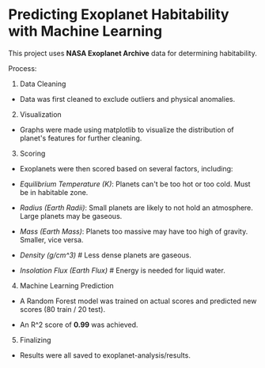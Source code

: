 # Predicting Exoplanet Habitability with Machine Learning

This project uses **NASA Exoplanet Archive** data for determining habitability.

Process:

1. Data Cleaning

- Data was first cleaned to exclude outliers and physical anomalies.

2. Visualization

- Graphs were made using matplotlib to visualize the distribution of planet's features for further cleaning.

3. Scoring

- Exoplanets were then scored based on several factors, including:

* *Equilibrium Temperature (K)*: Planets can't be too hot or too cold. Must be in habitable zone.

* *Radius (Earth Radii)*: Small planets are likely to not hold an atmosphere. Large planets may be gaseous.

* *Mass (Earth Mass)*: Planets too massive may have too high of gravity. Smaller, vice versa.

* *Density (g/cm^3)* # Less dense planets are gaseous.

* *Insolation Flux (Earth Flux)* # Energy is needed for liquid water.

4. Machine Learning Prediction

- A Random Forest model was trained on actual scores and predicted new scores (80 train / 20 test).

* An R^2 score of **0.99** was achieved.

5. Finalizing

- Results were all saved to exoplanet-analysis/results.